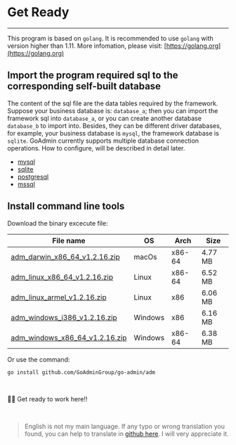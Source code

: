 # Get Ready
---

This program is based on ```golang```. It is recommended to use ```golang``` with version higher than 1.11. More infomation, please visit: [https://golang.org](https://golang.org)

## Import the program required sql to the corresponding self-built database

The content of the sql file are the data tables required by the framework. Suppose your business database is: ```database_a```; then you can import the framework sql into ```database_a```, or you can create another database ```database_b``` to import into. Besides, they can be different driver databases, for example, your business database is ```mysql```, the framework database is ```sqlite```. GoAdmin currently supports multiple database connection operations. How to configure, will be described in detail later.

- [mysql](https://raw.githubusercontent.com/GoAdminGroup/go-admin/master/data/admin.sql)
- [sqlite](https://raw.githubusercontent.com/GoAdminGroup/go-admin/master/data/admin.db)
- [postgresql](https://raw.githubusercontent.com/GoAdminGroup/go-admin/master/data/admin.pgsql)
- [mssql](https://raw.githubusercontent.com/GoAdminGroup/go-admin/master/data/admin.mssql)

## Install command line tools

Download the binary excecute file: 

|  File name   | OS  | Arch  | Size  |
|  ----  | ----  | ----  |----  |
| [adm_darwin_x86_64_v1.2.16.zip](http://file.go-admin.cn/go_admin/cli/v1_2_16/adm_darwin_x86_64_v1.2.16.zip)  | macOs | x86-64 | 4.77 MB
| [adm_linux_x86_64_v1.2.16.zip](http://file.go-admin.cn/go_admin/cli/v1_2_16/adm_linux_x86_64_v1.2.16.zip)  | Linux | x86-64   | 6.52 MB
| [adm_linux_armel_v1.2.16.zip](http://file.go-admin.cn/go_admin/cli/v1_2_16/adm_linux_armel_v1.2.16.zip)  | Linux | x86   | 6.06 MB
| [adm_windows_i386_v1.2.16.zip](http://file.go-admin.cn/go_admin/cli/v1_2_16/adm_windows_i386_v1.2.16.zip)  | Windows | x86  |6.16 MB
| [adm_windows_x86_64_v1.2.16.zip](http://file.go-admin.cn/go_admin/cli/v1_2_16/adm_windows_x86_64_v1.2.16.zip)  | Windows | x86-64   |6.38 MB


Or use the command:

```
go install github.com/GoAdminGroup/go-admin/adm
```

<br>

🍺🍺 Get ready to work here!!

<br>

> English is not my main language. If any typo or wrong translation you found, you can help to translate in [github here](https://github.com/GoAdminGroup/docs). I will very appreciate it.


